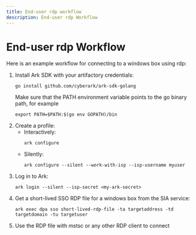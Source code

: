 ```yaml
---
title: End-user rdp workflow
description: End-user rdp Workflow
---
```


# End-user rdp Workflow
Here is an example workflow for connecting to a windows box using rdp:

1. Install Ark SDK with your artifactory credentials:
   ```shell linenums="0"
   go install github.com/cyberark/ark-sdk-golang
   ```
   Make sure that the PATH environment variable points to the go binary path, for example
   ```shell linenums="0"
   export PATH=$PATH:$(go env GOPATH)/bin
   ```
1. Create a profile:
    * Interactively:
        ```shell linenums="0"
        ark configure
        ```
    * Silently:
        ```shell linenums="0"
        ark configure --silent --work-with-isp --isp-username myuser
        ```
1. Log in to Ark:
    ```shell linenums="0"
    ark login --silent --isp-secret <my-ark-secret>
    ```
1. Get a short-lived SSO RDP file for a windows box from the SIA service:
    ```shell linenums="0"
    ark exec dpa sso short-lived-rdp-file -ta targetaddress -td targetdomain -tu targetuser
    ```
1. Use the RDP file with mstsc or any other RDP client to connect
